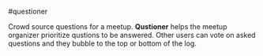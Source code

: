#questioner

Crowd source questions for a meetup. **Qustioner** helps the meetup organizer prioritize qustions to be answered. Other users can vote on asked questions and they bubble to the top or bottom of the log.